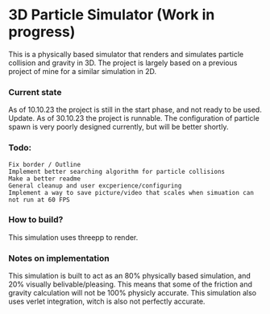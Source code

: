 # 3D Particle Simulator (Work in progress)

This is a physically based simulator that renders and simulates particle collision and gravity in 3D.
The project is largely based on a previous project of mine for a similar simulation in 2D.

### Current state
As of 10.10.23 the project is still in the start phase, and not ready to be used.
Update. As of 30.10.23 the project is runnable. The configuration of particle spawn is very poorly designed currently, but will be better shortly.

### Todo:
    Fix border / Outline
    Implement better searching algorithm for particle collisions
    Make a better readme
    General cleanup and user excperience/configuring
    Implement a way to save picture/video that scales when simuation can not run at 60 FPS

### How to build?
This simulation uses threepp to render.

### Notes on implementation
This simulation is built to act as an 80% physically based simulation, and 20% visually belivable/pleasing. This means that some of the friction and gravity calculation will not be 100% physicly accurate. This simulation also uses verlet integration, witch is also not perfectly accurate.
